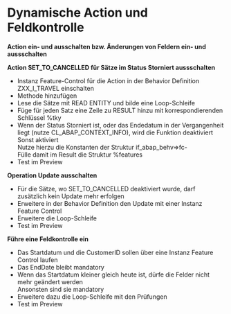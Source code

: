 # Dynamische Action und Feldkontrolle  

**Action ein- und ausschalten bzw. Änderungen von Feldern ein- und aussschalten**  

**Action SET_TO_CANCELLED für Sätze im Status Storniert aussschalten**  
  - Instanz Feature-Control für die Action in der Behavior Definition ZXX_I_TRAVEL einschalten  <br>
  - Methode hinzufügen  <br>
  - Lese die Sätze mit READ ENTITY und bilde eine Loop-Schleife  <br>
  - Füge für jeden Satz eine Zeile zu RESULT hinzu mit korrespondierenden Schlüssel %tky  <br>
  - Wenn der Status Storniert ist, oder das Endedatum in der Vergangenheit liegt (nutze CL_ABAP_CONTEXT_INFO), wird die Funktion deaktiviert  <br>
    Sonst aktiviert  <br>
    Nutze hierzu die Konstanten der Struktur if_abap_behv=>fc-  <br>
    Fülle damit im Result die Struktur %features  <br>
  - Test im Preview<br>

**Operation Update ausschalten**  
  - Für die Sätze, wo SET_TO_CANCELLED deaktiviert wurde, darf zusätzlich kein Update mehr erfolgen<br>
  - Erweitere in der Behavior Definition den Update mit einer Instanz Feature Control<br>
  - Erweitere die Loop-Schleife<br>
  - Test im Preview<br>

**Führe eine Feldkontrolle ein**  
  - Das Startdatum und die CustomerID sollen über eine Instanz Feature Control laufen<br>
  - Das EndDate bleibt mandatory<br>
  - Wenn das Startdatum kleiner gleich heute ist, dürfe die Felder nicht mehr geändert werden<br>
    Ansonsten sind sie mandatory<br>
  - Erweitere dazu die Loop-Schleife mit den Prüfungen<br>
  - Test im Preview  <br>

